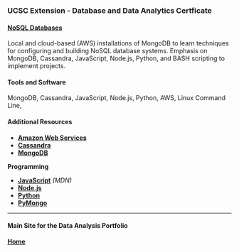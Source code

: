 ### UCSC Extension - Database and Data Analytics Certficate

#### [NoSQL Databases](https://dduril.github.io/ucscx-data-analytics/nosql-databases/)

Local and cloud-based (AWS) installations of MongoDB to learn techniques for configuring and building NoSQL database systems. Emphasis on MongoDB, Cassandra, JavaScript, Node.js, Python, and BASH scripting to implement projects.

#### Tools and Software

MongoDB, Cassandra, JavaScript, Node.js, Python, AWS, Linux Command Line, 

#### Additional Resources

- **<a href="https://aws.amazon.com/">Amazon Web Services</a>**
- **<a href="http://cassandra.apache.org/">Cassandra</a>**
- **<a href="https://www.mongodb.com/">MongoDB</a>**

**Programming**

- **<a href="https://developer.mozilla.org/en-US/docs/Web/JavaScript">JavaScript</a>** _(MDN)_
- **<a href="https://nodejs.org/en/">Node.js</a>**
- **<a href="https://www.python.org/">Python</a>**
- **<a href="https://api.mongodb.com/python/current/">PyMongo</a>**  
	
---

#### Main Site for the Data Analysis Portfolio

**[Home](https://dduril.github.io/ucscx-data-analytics/)**